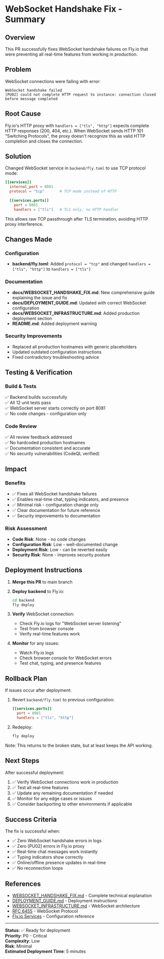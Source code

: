 # WebSocket Handshake Fix - Summary

## Overview
This PR successfully fixes WebSocket handshake failures on Fly.io that were preventing all real-time features from working in production.

## Problem
WebSocket connections were failing with error:
```
WebSocket handshake failed
[PU02] could not complete HTTP request to instance: connection closed before message completed
```

## Root Cause
Fly.io's HTTP proxy with `handlers = ["tls", "http"]` expects complete HTTP responses (200, 404, etc.). When WebSocket sends HTTP 101 "Switching Protocols", the proxy doesn't recognize this as valid HTTP completion and closes the connection.

## Solution
Changed WebSocket service in `backend/fly.toml` to use TCP protocol mode:

```toml
[[services]]
  internal_port = 8081
  protocol = "tcp"       # TCP mode instead of HTTP
  
  [[services.ports]]
    port = 8081
    handlers = ["tls"]   # TLS only, no HTTP handler
```

This allows raw TCP passthrough after TLS termination, avoiding HTTP proxy interference.

## Changes Made

### Configuration
- **backend/fly.toml**: Added `protocol = "tcp"` and changed `handlers = ["tls", "http"]` to `handlers = ["tls"]`

### Documentation
- **docs/WEBSOCKET_HANDSHAKE_FIX.md**: New comprehensive guide explaining the issue and fix
- **docs/DEPLOYMENT_GUIDE.md**: Updated with correct WebSocket configuration
- **docs/WEBSOCKET_INFRASTRUCTURE.md**: Added production deployment section
- **README.md**: Added deployment warning

### Security Improvements
- Replaced all production hostnames with generic placeholders
- Updated outdated configuration instructions
- Fixed contradictory troubleshooting advice

## Testing & Verification

### Build & Tests
✅ Backend builds successfully  
✅ All 12 unit tests pass  
✅ WebSocket server starts correctly on port 8081  
✅ No code changes - configuration only  

### Code Review
✅ All review feedback addressed  
✅ No hardcoded production hostnames  
✅ Documentation consistent and accurate  
✅ No security vulnerabilities (CodeQL verified)  

## Impact

### Benefits
- ✅ Fixes all WebSocket handshake failures
- ✅ Enables real-time chat, typing indicators, and presence
- ✅ Minimal risk - configuration change only
- ✅ Clear documentation for future reference
- ✅ Security improvements to documentation

### Risk Assessment
- **Code Risk**: None - no code changes
- **Configuration Risk**: Low - well-documented change
- **Deployment Risk**: Low - can be reverted easily
- **Security Risk**: None - improves security posture

## Deployment Instructions

1. **Merge this PR** to main branch

2. **Deploy backend** to Fly.io:
   ```bash
   cd backend
   fly deploy
   ```

3. **Verify** WebSocket connection:
   - Check Fly.io logs for "WebSocket server listening"
   - Test from browser console
   - Verify real-time features work

4. **Monitor** for any issues:
   - Watch Fly.io logs
   - Check browser console for WebSocket errors
   - Test chat, typing, and presence features

## Rollback Plan

If issues occur after deployment:

1. Revert `backend/fly.toml` to previous configuration:
   ```toml
   [[services.ports]]
     port = 8081
     handlers = ["tls", "http"]
   ```

2. Redeploy:
   ```bash
   fly deploy
   ```

Note: This returns to the broken state, but at least keeps the API working.

## Next Steps

After successful deployment:

1. ✅ Verify WebSocket connections work in production
2. ✅ Test all real-time features
3. ✅ Update any remaining documentation if needed
4. ✅ Monitor for any edge cases or issues
5. ✅ Consider backporting to other environments if applicable

## Success Criteria

The fix is successful when:
- ✅ Zero WebSocket handshake errors in logs
- ✅ Zero [PU02] errors in Fly.io proxy
- ✅ Real-time chat messages work instantly
- ✅ Typing indicators show correctly
- ✅ Online/offline presence updates in real-time
- ✅ No reconnection loops

## References

- [WEBSOCKET_HANDSHAKE_FIX.md](WEBSOCKET_HANDSHAKE_FIX.md) - Complete technical explanation
- [DEPLOYMENT_GUIDE.md](DEPLOYMENT_GUIDE.md) - Deployment instructions
- [WEBSOCKET_INFRASTRUCTURE.md](WEBSOCKET_INFRASTRUCTURE.md) - WebSocket architecture
- [RFC 6455](https://tools.ietf.org/html/rfc6455) - WebSocket Protocol
- [Fly.io Services](https://fly.io/docs/reference/configuration/#the-services-sections) - Configuration reference

---

**Status**: ✅ Ready for deployment  
**Priority**: P0 - Critical  
**Complexity**: Low  
**Risk**: Minimal  
**Estimated Deployment Time**: 5 minutes  

